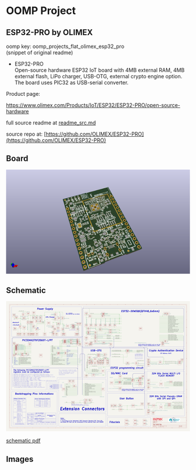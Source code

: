 # OOMP Project  
## ESP32-PRO  by OLIMEX  
  
oomp key: oomp_projects_flat_olimex_esp32_pro  
(snippet of original readme)  
  
- ESP32-PRO  
Open-source hardware ESP32 IoT board with 4MB external RAM, 4MB external flash, LiPo charger, USB-OTG, external crypto engine option. The board uses PIC32 as USB-serial converter.   
  
Product page:  
  
https://www.olimex.com/Products/IoT/ESP32/ESP32-PRO/open-source-hardware  
  
  full source readme at [readme_src.md](readme_src.md)  
  
source repo at: [https://github.com/OLIMEX/ESP32-PRO](https://github.com/OLIMEX/ESP32-PRO)  
## Board  
  
[![working_3d.png](working_3d_600.png)](working_3d.png)  
## Schematic  
  
[![working_schematic.png](working_schematic_600.png)](working_schematic.png)  
  
[schematic pdf](working_schematic.pdf)  
## Images  
